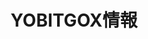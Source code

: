 ---
title: YOBITGOX情報
categories: [ "cryptocurrency" ]
tags: [ "YOBIT", "GOX", "仮想通貨" ]
description: YOBITへの送金または入金でGOXを食らった方からの投稿掲示板です。

---